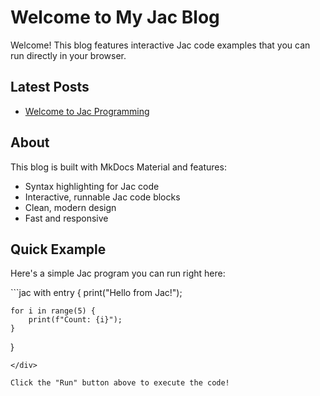 # Welcome to My Jac Blog

Welcome! This blog features interactive Jac code examples that you can run directly in your browser.

## Latest Posts

- [Welcome to Jac Programming](posts/welcome.md)

## About

This blog is built with MkDocs Material and features:

- Syntax highlighting for Jac code
- Interactive, runnable Jac code blocks
- Clean, modern design
- Fast and responsive

## Quick Example

Here's a simple Jac program you can run right here:

<div class="code-block">
```jac
with entry {
    print("Hello from Jac!");

    for i in range(5) {
        print(f"Count: {i}");
    }
}
```
</div>

Click the "Run" button above to execute the code!
